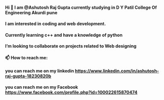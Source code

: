  #### Hi  👋  I am @Ashutosh Raj Gupta currently studying in D Y Patil College Of Engineering Akurdi pune
 #### I am interested in coding and web development.
 #### Currently learning c++ and have a knowledge of python
 #### I’m looking to collaborate on projects related to Web designing
 #### 📫 How to reach me:
 #### you can reach me on my linkedin https://www.linkedin.com/in/ashutosh-raj-gupta-18230820b
 #### you can reach me on my Facebook https://www.facebook.com/profile.php?id=100022615870474

<!--
**AshutoshRajGupta/AshutoshRajGupta** is a ✨ _special_ ✨ repository because its `README.md` (this file) appears on your GitHub profile.

Here are some ideas to get you started:

- 🔭 I’m currently working on ...
- 🌱 I’m currently learning ...
- 👯 I’m looking to collaborate on ...
- 🤔 I’m looking for help with ...
- 💬 Ask me about ...
- 📫 How to reach me: ...
- 😄 Pronouns: ...
- ⚡ Fun fact: ...
-->
